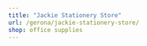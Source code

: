 ```yaml
---
title: "Jackie Stationery Store"
url: /gerona/jackie-stationery-store/
shop: office supplies
---
```

